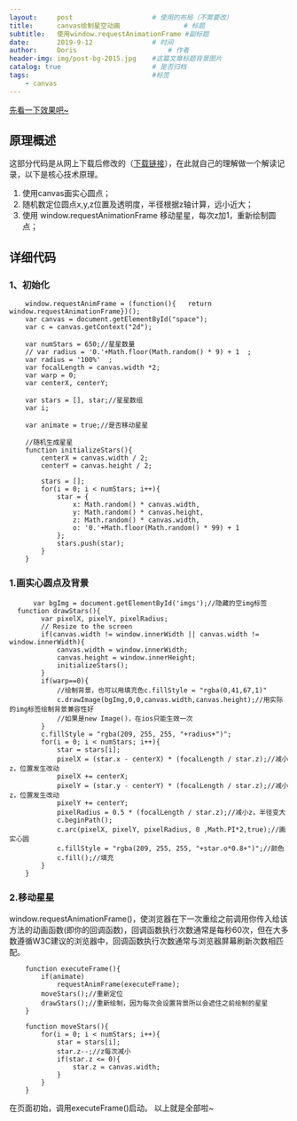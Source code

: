 ```yaml
---
layout:     post   				    # 使用的布局（不需要改）
title:      canvas绘制星空动画 				# 标题 
subtitle:   使用window.requestAnimationFrame #副标题
date:       2019-9-12 				# 时间
author:     Doris 						# 作者
header-img: img/post-bg-2015.jpg 	#这篇文章标题背景图片
catalog: true 						# 是否归档
tags:								#标签
    - canvas
---
```


[先看一下效果吧~](http://mangoti.top/img/star.mp4 "先看一下效果吧~")
## 原理概述
这部分代码是从网上下载后修改的（[下载链接](http://www.mycodes.net/162/9146.htm "下载链接")），在此就自己的理解做一个解读记录，以下是核心技术原理。
1. 使用canvas画实心圆点；
2. 随机数定位圆点x,y,z位置及透明度，半径根据z轴计算，远小近大；
3. 使用 window.requestAnimationFrame 移动星星，每次z加1，重新绘制圆点；

## 详细代码
### 1、初始化
        window.requestAnimFrame = (function(){   return  window.requestAnimationFrame})();
        var canvas = document.getElementById("space");
        var c = canvas.getContext("2d");
    
        var numStars = 650;//星星数量
        // var radius = '0.'+Math.floor(Math.random() * 9) + 1  ;
        var radius = '100%'  ;
        var focalLength = canvas.width *2;
        var warp = 0;
        var centerX, centerY;
    
        var stars = [], star;//星星数组
        var i;
    
        var animate = true;//是否移动星星
		
		//随机生成星星
		function initializeStars(){
			centerX = canvas.width / 2;
			centerY = canvas.height / 2;

			stars = [];
			for(i = 0; i < numStars; i++){
				star = {
					x: Math.random() * canvas.width,
					y: Math.random() * canvas.height,
					z: Math.random() * canvas.width,
					o: '0.'+Math.floor(Math.random() * 99) + 1
				};
				stars.push(star);
			}
		}
    
### 1.画实心圆点及背景

		  var bgImg = document.getElementById('imgs');//隐藏的空img标签
      function drawStars(){
    		var pixelX, pixelY, pixelRadius;
    		// Resize to the screen
    		if(canvas.width != window.innerWidth || canvas.width != window.innerWidth){
    			canvas.width = window.innerWidth;
    			canvas.height = window.innerHeight;
    			initializeStars();
    		}
    		if(warp==0){
				//绘制背景，也可以用填充色c.fillStyle = "rgba(0,41,67,1)"
    			c.drawImage(bgImg,0,0,canvas.width,canvas.height);//用实际的img标签绘制背景兼容性好
				//如果是new Image()，在ios只能生效一次
    		}
    		c.fillStyle = "rgba(209, 255, 255, "+radius+")";
    		for(i = 0; i < numStars; i++){
    			star = stars[i];
    			pixelX = (star.x - centerX) * (focalLength / star.z);//减小z，位置发生改动
    			pixelX += centerX;
    			pixelY = (star.y - centerY) * (focalLength / star.z);//减小z，位置发生改动
    			pixelY += centerY;
    			pixelRadius = 0.5 * (focalLength / star.z);//减小z，半径变大
    			c.beginPath();
    			c.arc(pixelX, pixelY, pixelRadius, 0 ,Math.PI*2,true);//画实心圆
    			c.fillStyle = "rgba(209, 255, 255, "+star.o*0.8+")";//颜色
    			c.fill();//填充
    		}
    	}

### 2.移动星星

window.requestAnimationFrame()，使浏览器在下一次重绘之前调用你传入给该方法的动画函数(即你的回调函数)，回调函数执行次数通常是每秒60次，但在大多数遵循W3C建议的浏览器中，回调函数执行次数通常与浏览器屏幕刷新次数相匹配。

        function executeFrame(){
            if(animate)
                requestAnimFrame(executeFrame);
            moveStars();//重新定位
            drawStars();//重新绘制，因为每次会设置背景所以会遮住之前绘制的星星
        }

        function moveStars(){
            for(i = 0; i < numStars; i++){
                star = stars[i];
                star.z--;//z每次减小
                if(star.z <= 0){
                    star.z = canvas.width;
                }
            }
        }

在页面初始，调用executeFrame()启动。
以上就是全部啦~
